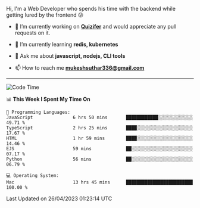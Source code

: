 Hi, I'm a Web Developer who spends his time with the backend while getting lured by the frontend 😜

- 🔭 I’m currently working on **[Quizifer](https://github.com/SutharMukesh/Quizifer/)** and would appreciate any pull requests on it.

- 🌱 I’m currently learning **redis, kubernetes**

- 💬 Ask me about **javascript, nodejs, CLI tools**

- 📫 How to reach me **mukeshsuthar336@gmail.com**

---
<!--START_SECTION:waka-->
![Code Time](http://img.shields.io/badge/Code%20Time-2%2C264%20hrs%2023%20mins-blue)

📊 **This Week I Spent My Time On** 

```text
💬 Programming Languages: 
JavaScript               6 hrs 50 mins       ████████████░░░░░░░░░░░░░   49.71 % 
TypeScript               2 hrs 25 mins       ████░░░░░░░░░░░░░░░░░░░░░   17.67 % 
HTML                     1 hr 59 mins        ████░░░░░░░░░░░░░░░░░░░░░   14.46 % 
EJS                      59 mins             ██░░░░░░░░░░░░░░░░░░░░░░░   07.17 % 
Python                   56 mins             ██░░░░░░░░░░░░░░░░░░░░░░░   06.79 % 

💻 Operating System: 
Mac                      13 hrs 45 mins      █████████████████████████   100.00 % 
```


 Last Updated on 26/04/2023 01:23:14 UTC
<!--END_SECTION:waka-->
